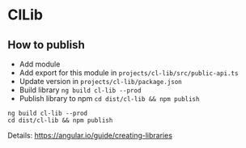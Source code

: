 # ClLib

## How to publish

* Add module
* Add export for this module in `projects/cl-lib/src/public-api.ts`
* Update version in `projects/cl-lib/package.json`
* Build library `ng build cl-lib --prod`
* Publish library to npm `cd dist/cl-lib && npm publish`

```
ng build cl-lib --prod
cd dist/cl-lib && npm publish
```

Details: https://angular.io/guide/creating-libraries
